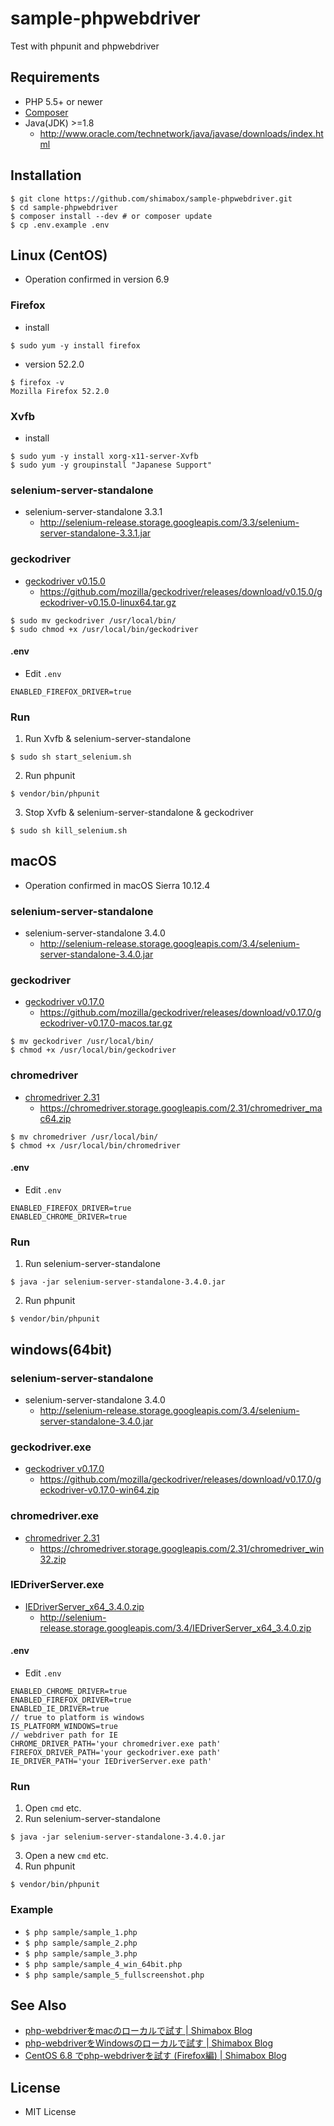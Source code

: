 # sample-phpwebdriver
Test with phpunit and phpwebdriver

## Requirements

- PHP 5.5+ or newer
- [Composer](https://getcomposer.org)
- Java(JDK) >=1.8
  - http://www.oracle.com/technetwork/java/javase/downloads/index.html

## Installation

```
$ git clone https://github.com/shimabox/sample-phpwebdriver.git
$ cd sample-phpwebdriver
$ composer install --dev # or composer update
$ cp .env.example .env
```

## Linux (CentOS)

- Operation confirmed in version 6.9

### Firefox

- install
```
$ sudo yum -y install firefox
```
- version 52.2.0
```
$ firefox -v
Mozilla Firefox 52.2.0
```

### Xvfb

- install
```
$ sudo yum -y install xorg-x11-server-Xvfb
$ sudo yum -y groupinstall "Japanese Support"
```

### selenium-server-standalone

- selenium-server-standalone 3.3.1
  - http://selenium-release.storage.googleapis.com/3.3/selenium-server-standalone-3.3.1.jar

### geckodriver

- [geckodriver v0.15.0](https://github.com/mozilla/geckodriver/releases/tag/v0.15.0)
  - https://github.com/mozilla/geckodriver/releases/download/v0.15.0/geckodriver-v0.15.0-linux64.tar.gz

```
$ sudo mv geckodriver /usr/local/bin/
$ sudo chmod +x /usr/local/bin/geckodriver
```

#### .env

- Edit ```.env```
```
ENABLED_FIREFOX_DRIVER=true
```

### Run

1. Run Xvfb & selenium-server-standalone
```
$ sudo sh start_selenium.sh
```
2. Run phpunit
```
$ vendor/bin/phpunit
```
3. Stop Xvfb & selenium-server-standalone & geckodriver
```
$ sudo sh kill_selenium.sh
```

## macOS

- Operation confirmed in macOS Sierra 10.12.4

### selenium-server-standalone

- selenium-server-standalone 3.4.0
  - http://selenium-release.storage.googleapis.com/3.4/selenium-server-standalone-3.4.0.jar

### geckodriver

- [geckodriver v0.17.0](https://github.com/mozilla/geckodriver/releases/tag/v0.17.0)
  - https://github.com/mozilla/geckodriver/releases/download/v0.17.0/geckodriver-v0.17.0-macos.tar.gz

```
$ mv geckodriver /usr/local/bin/
$ chmod +x /usr/local/bin/geckodriver
```

### chromedriver

- [chromedriver 2.31](https://chromedriver.storage.googleapis.com/index.html?path=2.31/ "")
  - https://chromedriver.storage.googleapis.com/2.31/chromedriver_mac64.zip

```
$ mv chromedriver /usr/local/bin/
$ chmod +x /usr/local/bin/chromedriver
```

#### .env

- Edit ```.env```
```
ENABLED_FIREFOX_DRIVER=true
ENABLED_CHROME_DRIVER=true
```

### Run

1. Run selenium-server-standalone
```
$ java -jar selenium-server-standalone-3.4.0.jar
```
2. Run phpunit
```
$ vendor/bin/phpunit
```

## windows(64bit)

### selenium-server-standalone

- selenium-server-standalone 3.4.0
  - http://selenium-release.storage.googleapis.com/3.4/selenium-server-standalone-3.4.0.jar

### geckodriver.exe

- [geckodriver v0.17.0](https://github.com/mozilla/geckodriver/releases/tag/v0.17.0)
  - https://github.com/mozilla/geckodriver/releases/download/v0.17.0/geckodriver-v0.17.0-win64.zip

### chromedriver.exe

- [chromedriver 2.31](https://chromedriver.storage.googleapis.com/index.html?path=2.31/ "")
  - https://chromedriver.storage.googleapis.com/2.31/chromedriver_win32.zip

### IEDriverServer.exe

- [IEDriverServer_x64_3.4.0.zip](http://selenium-release.storage.googleapis.com/index.html?path=3.4/)
  - http://selenium-release.storage.googleapis.com/3.4/IEDriverServer_x64_3.4.0.zip

#### .env

- Edit ```.env```
```
ENABLED_CHROME_DRIVER=true
ENABLED_FIREFOX_DRIVER=true
ENABLED_IE_DRIVER=true
// true to platform is windows
IS_PLATFORM_WINDOWS=true
// webdriver path for IE
CHROME_DRIVER_PATH='your chromedriver.exe path'
FIREFOX_DRIVER_PATH='your geckodriver.exe path'
IE_DRIVER_PATH='your IEDriverServer.exe path'
```

### Run

1. Open ```cmd``` etc.
2. Run selenium-server-standalone
```shell
$ java -jar selenium-server-standalone-3.4.0.jar
```
3. Open a new ```cmd``` etc.
4. Run phpunit
```
$ vendor/bin/phpunit
```

### Example

- ``` $ php sample/sample_1.php ```
- ``` $ php sample/sample_2.php ```
- ``` $ php sample/sample_3.php ```
- ``` $ php sample/sample_4_win_64bit.php ```
- ``` $ php sample/sample_5_fullscreenshot.php ```

## See Also

- [php-webdriverをmacのローカルで試す | Shimabox Blog](https://blog.shimabox.net/2017/04/30/try_php-webdriver_locally_on_mac/ "php-webdriverをmacのローカルで試す | Shimabox Blog")
- [php-webdriverをWindowsのローカルで試す | Shimabox Blog](https://blog.shimabox.net/2017/06/09/try_php-webdriver_locally_on_windows "php-webdriverをWindowsのローカルで試す | Shimabox Blog")
- [CentOS 6.8 でphp-webdriverを試す (Firefox編) | Shimabox Blog](https://blog.shimabox.net/2017/05/04/try_php-webdriver_with_centos-6-8_for_firefox/ "CentOS 6.8 でphp-webdriverを試す (Firefox編) | Shimabox Blog")

## License

- MIT License
